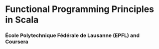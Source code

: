 # Functional Programming Principles in Scala
### École Polytechnique Fédérale de Lausanne (EPFL) and Coursera

